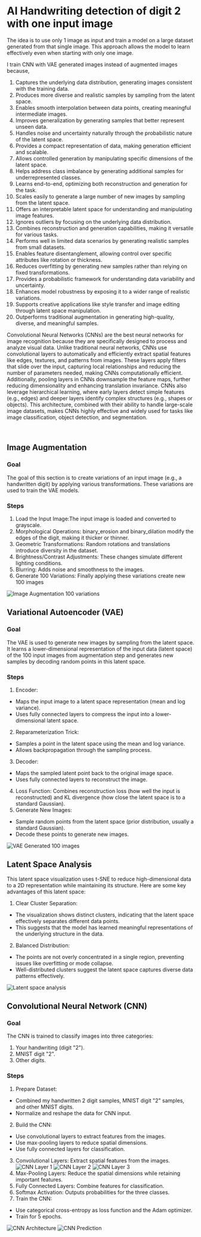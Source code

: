 # AI Handwriting detection of digit 2 with one input image
The idea is to use only 1 image as input and train a model on a large dataset generated from that single image. This approach allows the model to learn effectively even when starting with only one image.

I train CNN with VAE generated images instead of augmented images because,
1.	Captures the underlying data distribution, generating images consistent with the training data.
2.	Produces more diverse and realistic samples by sampling from the latent space.
3.	Enables smooth interpolation between data points, creating meaningful intermediate images.
4.	Improves generalization by generating samples that better represent unseen data.
5.	Handles noise and uncertainty naturally through the probabilistic nature of the latent space.
6.	Provides a compact representation of data, making generation efficient and scalable.
7.	Allows controlled generation by manipulating specific dimensions of the latent space.
8.	Helps address class imbalance by generating additional samples for underrepresented classes.
9.	Learns end-to-end, optimizing both reconstruction and generation for the task.
10.	Scales easily to generate a large number of new images by sampling from the latent space.
11.	Offers an interpretable latent space for understanding and manipulating image features.
12.	Ignores outliers by focusing on the underlying data distribution.
13.	Combines reconstruction and generation capabilities, making it versatile for various tasks.
14.	Performs well in limited data scenarios by generating realistic samples from small datasets.
15.	Enables feature disentanglement, allowing control over specific attributes like rotation or thickness.
16.	Reduces overfitting by generating new samples rather than relying on fixed transformations.
17.	Provides a probabilistic framework for understanding data variability and uncertainty.
18.	Enhances model robustness by exposing it to a wider range of realistic variations.
19.	Supports creative applications like style transfer and image editing through latent space manipulation.
20.	Outperforms traditional augmentation in generating high-quality, diverse, and meaningful samples.

Convolutional Neural Networks (CNNs) are the best neural networks for image recognition because they are specifically designed to process and analyze visual data. Unlike traditional neural networks, CNNs use convolutional layers to automatically and efficiently extract spatial features like edges, textures, and patterns from images. These layers apply filters that slide over the input, capturing local relationships and reducing the number of parameters needed, making CNNs computationally efficient. Additionally, pooling layers in CNNs downsample the feature maps, further reducing dimensionality and enhancing translation invariance. CNNs also leverage hierarchical learning, where early layers detect simple features (e.g., edges) and deeper layers identify complex structures (e.g., shapes or objects). This architecture, combined with their ability to handle large-scale image datasets, makes CNNs highly effective and widely used for tasks like image classification, object detection, and segmentation.

 
## Image Augmentation
### Goal
The goal of this section is to create variations of an input image (e.g., a handwritten digit) by applying various transformations. These variations are used to train the VAE models.
### Steps
1.	Load the Input Image:The input image is loaded and converted to grayscale.
2.	Morphological Operations: binary_erosion and binary_dilation modify the edges of the digit, making it thicker or thinner.
3.	Geometric Transformations: Random rotations and translations introduce diversity in the dataset.
4.	Brightness/Contrast Adjustments: These changes simulate different lighting conditions.
5.	Blurring: Adds noise and smoothness to the images.
6.	Generate 100 Variations: Finally applying these variations create new 100 images

![Image Augmentation 100 variations](https://github.com/KowshikB03/AI-Handwriting-Detection/blob/0dbb2398cb751efdffbe2419ec88214c54597804/Augmentation.png)
## Variational Autoencoder (VAE)
### Goal
The VAE is used to generate new images by sampling from the latent space. It learns a lower-dimensional representation of the input data (latent space) of the 100 input images from augmentation step  and generates new samples by decoding random points in this latent space.
### Steps
1.	Encoder:
- Maps the input image to a latent space representation (mean and log variance).
-	Uses fully connected layers to compress the input into a lower-dimensional latent space.
2.	Reparameterization Trick:
-	Samples a point in the latent space using the mean and log variance.
-	Allows backpropagation through the sampling process.
3.	Decoder:
-	Maps the sampled latent point back to the original image space.
-	Uses fully connected layers to reconstruct the image.
4.	Loss Function: Combines reconstruction loss (how well the input is reconstructed) and KL divergence (how close the latent space is to a standard Gaussian).
5.	Generate New Images:
-	Sample random points from the latent space (prior distribution, usually a standard Gaussian).
-	Decode these points to generate new images.

![VAE Generated 100 images](https://github.com/KowshikB03/AI-Handwriting-Detection/blob/0dbb2398cb751efdffbe2419ec88214c54597804/VAE_Generation.png)

## Latent Space Analysis
This latent space visualization uses t-SNE to reduce high-dimensional data to a 2D representation while maintaining its structure. Here are some key advantages of this latent space:
1.	Clear Cluster Separation:
-	The visualization shows distinct clusters, indicating that the latent space effectively separates different data points.
-	This suggests that the model has learned meaningful representations of the underlying structure in the data.
2.	Balanced Distribution:
-	The points are not overly concentrated in a single region, preventing issues like overfitting or mode collapse.
-	Well-distributed clusters suggest the latent space captures diverse data patterns effectively.

  ![Latent space analysis](https://github.com/KowshikB03/AI-Handwriting-Detection/blob/0dbb2398cb751efdffbe2419ec88214c54597804/VAE_Latent%20Space%20Visualization.png)

## Convolutional Neural Network (CNN)
### Goal
The CNN is trained to classify images into three categories:
1.	Your handwriting (digit "2").
2.	MNIST digit "2".
3.	Other digits.
### Steps
1.	Prepare Dataset:
-	Combined my handwritten 2 digit samples, MNIST digit "2" samples, and other MNIST digits.
-	Normalize and reshape the data for CNN input.
2.	Build the CNN:
-	Use convolutional layers to extract features from the images.
-	Use max-pooling layers to reduce spatial dimensions.
-	Use fully connected layers for classification.
3.	Convolutional Layers: Extract spatial features from the images.
![CNN Layer 1](https://github.com/KowshikB03/AI-Handwriting-Detection/blob/0dbb2398cb751efdffbe2419ec88214c54597804/CNN_layer1%20.png)
![CNN Layer 2](https://github.com/KowshikB03/AI-Handwriting-Detection/blob/0dbb2398cb751efdffbe2419ec88214c54597804/CNN_layer2.png)
![CNN Layer 3](https://github.com/KowshikB03/AI-Handwriting-Detection/blob/0dbb2398cb751efdffbe2419ec88214c54597804/CNN_layer3.png)
4.	Max-Pooling Layers: Reduce the spatial dimensions while retaining important features.
5.	Fully Connected Layers: Combine features for classification.
6.	Softmax Activation: Outputs probabilities for the three classes.
7.	Train the CNN:
-	Use categorical cross-entropy as loss function and the Adam optimizer.
-	Train for 5 epochs.

![CNN Architecture](https://github.com/KowshikB03/AI-Handwriting-Detection/blob/0dbb2398cb751efdffbe2419ec88214c54597804/CNN_architecture.png)
![CNN Prediction](https://github.com/KowshikB03/AI-Handwriting-Detection/blob/0dbb2398cb751efdffbe2419ec88214c54597804/CNN%20predictions.png)





